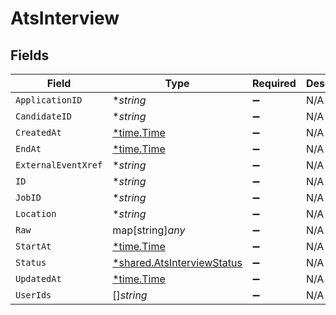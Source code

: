 # AtsInterview


## Fields

| Field                                                                          | Type                                                                           | Required                                                                       | Description                                                                    |
| ------------------------------------------------------------------------------ | ------------------------------------------------------------------------------ | ------------------------------------------------------------------------------ | ------------------------------------------------------------------------------ |
| `ApplicationID`                                                                | **string*                                                                      | :heavy_minus_sign:                                                             | N/A                                                                            |
| `CandidateID`                                                                  | **string*                                                                      | :heavy_minus_sign:                                                             | N/A                                                                            |
| `CreatedAt`                                                                    | [*time.Time](https://pkg.go.dev/time#Time)                                     | :heavy_minus_sign:                                                             | N/A                                                                            |
| `EndAt`                                                                        | [*time.Time](https://pkg.go.dev/time#Time)                                     | :heavy_minus_sign:                                                             | N/A                                                                            |
| `ExternalEventXref`                                                            | **string*                                                                      | :heavy_minus_sign:                                                             | N/A                                                                            |
| `ID`                                                                           | **string*                                                                      | :heavy_minus_sign:                                                             | N/A                                                                            |
| `JobID`                                                                        | **string*                                                                      | :heavy_minus_sign:                                                             | N/A                                                                            |
| `Location`                                                                     | **string*                                                                      | :heavy_minus_sign:                                                             | N/A                                                                            |
| `Raw`                                                                          | map[string]*any*                                                               | :heavy_minus_sign:                                                             | N/A                                                                            |
| `StartAt`                                                                      | [*time.Time](https://pkg.go.dev/time#Time)                                     | :heavy_minus_sign:                                                             | N/A                                                                            |
| `Status`                                                                       | [*shared.AtsInterviewStatus](../../../pkg/models/shared/atsinterviewstatus.md) | :heavy_minus_sign:                                                             | N/A                                                                            |
| `UpdatedAt`                                                                    | [*time.Time](https://pkg.go.dev/time#Time)                                     | :heavy_minus_sign:                                                             | N/A                                                                            |
| `UserIds`                                                                      | []*string*                                                                     | :heavy_minus_sign:                                                             | N/A                                                                            |